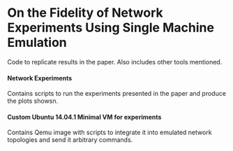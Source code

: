 # On the Fidelity of Network Experiments Using Single Machine Emulation
Code to replicate results in the paper. Also includes other tools mentioned.

#### Network Experiments
Contains scripts to run the experiments presented in the paper and produce the plots showsn.

#### Custom Ubuntu 14.04.1 Minimal VM for experiments
Contains Qemu image with scripts to integrate it into emulated network topologies and send it arbitrary commands.
